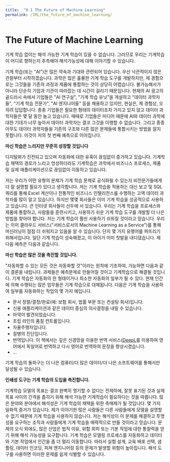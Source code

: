 ```yaml
---
title:  "8.1 The Future of Machine Learning"
permalink: /IML/the_future_of_machine_learning/
---
```


# The Future of Machine Learning

기계 학습 없이는 해석 가능한 기계 학습이 있을 수 없습니다.
그러므로 우리는 기계학습이 어디로 향하는지 추측해야 해석가능성에 대해 이야기할 수 있습니다.

기계 학습(또는 "AI")은 많은 약속과 기대와 관련되어 있습니다.
우선 낙관적이지 않은 관찰부터 시작하겠습니다.
과학은 많은 훌륭한 기계 학습 도구를 개발하지만, 제 경험으로는 그것들을 기존의 과정과 제품에 통합하는 것이 상당히 어렵습니다.
불가능해서가 아니라 단순히 기업과 기관이 따라잡는 데 시간이 걸리기 때문입니다.
현재의 AI 광고의 골드러시 속에서 기업들은 "AI 연구실", "기계 학습 유닛"을 개설하고 "데이터 과학자들", "기계 학습 전문가", "AI 엔지니어들" 등을 채용하고 있지만, 현실은, 제 경험상, 오히려 답답합니다.
종종 기업들은 필요한 형태의 데이터조차 가지고 있지 않고 데이터 과학자들은 몇 달 동안 놀고 있습니다.
때때로 기업들은 미디어 때문에 AI와 데이터 과학에 대한 기대가 너무 높아서 데이터 과학자는 결코 그것을 이행할 수 없습니다.
그리고 종종 아무도 데이터 과학자들을 기존의 구조와 다른 많은 문제들에 통합시키는 방법을 알지 못합니다.
이것이 저의 첫 번째 예측으로 이어집니다.

**마신 학습은 느리지만 꾸준히 성장할 것입니다**

디지털화가 진전되고 있으며 자동화에 대한 유혹이 끊임없이 증가하고 있습니다.
기계학습 채택의 경로가 느리고 엉성하더라도 기계학습은 과학에서 비즈니스 프로세스, 제품 및 실제 애플리케이션으로 끊임없이 이동하고 있습니다.

저는 우리가 어떤 유형의 문제가 기계 학습 문제로 공식화될 수 있는지 비전문가들에게 더 잘 설명할 필요가 있다고 생각합니다.
저는 기계 학습을 적용하는 대신 보고 및 SQL 쿼리를 통해 Excel 계산이나 전통적인 비즈니스 인텔리전스를 수행하는 고액 데이터 과학자를 많이 알고 있습니다.
하지만 몇몇 회사들은 이미 기계 학습을 성공적으로 사용하고 있습니다. 큰 인터넷 회사들이 선두에 서 있습니다.
우리는 기계 학습을 프로세스와 제품에 통합하고, 사람들을 훈련시키고, 사용하기 쉬운 기계 학습 도구를 개발할 더 나은 방법을 찾아야 합니다.
저는 기계 학습이 훨씬 사용하기 쉬워질 것이라고 믿습니다.
우리는 이미 클라우드 서비스("서비스로서의 Machine Learning as a Service")를 통해 머신러닝이 점점 더 쉬워지고 있음을 알 수 있습니다. 단지 몇 가지 유행어를 퍼뜨리기 위해서입니다.
일단 기계 학습이 성숙해졌고, 이 아이가 이미 첫발을 내디뎠습니다. 제 다음 예측은 다음과 같습니다.

**마신 학습은 많은 것을 촉진할 것입니다.**

"자동화할 수 있는 모든 것은 자동화할 것"이라는 원칙에 기초하여, 가능하면 다음과 같이 결론을 내립니다.
과제들은 예측문제로 만들어질 것이고 기계학습으로 해결될 것입니다.
기계 학습은 자동화의 한 형태이거나 최소한 자동화의 일부가 될 수 있다.
현재 인간에 의해 수행되는 많은 업무들은 기계 학습으로 대체됩니다.
다음은 기계 학습을 사용하여 일부를 자동화하는 작업의 몇 가지 예입니다.

- 문서 정렬/결정/완료(예: 보험 회사, 법률 부문 또는 컨설팅 회사)입니다.
- 신용 애플리케이션과 같은 데이터 중심의 의사결정을 내릴 수 있습니다.
- 마약이 발견되었습니다.
- 조립 라인의 품질 컨트롤입니다.
- 자율주행차입니다.
- 질병의 진단입니다.
- 번역입니다. 이 책에서는 깊은 신경망을 이용한 번역 서비스([DeepL](https://deepl.com)를 이용하여 영어에서 독일어로 번역하고 다시 영어로 번역하여 문장을 향상시켰습니다.
- ...

기계 학습의 돌파구는 더 나은 컴퓨터/더 많은 데이터/더 나은 소프트웨어를 통해서만 달성될 수 있습니다.



**인쇄성 도구는 기계 학습의 도입을 촉진합니다.**

기계학습 모델의 목표는 결코 완벽히 명기할 수 없다는 전제하에, 잘못 표기된 것과 실제 목표 사이의 간격을 좁히기 위해 해석 가능한 기계학습이 필요하다는 것을 따릅니다.
많은 분야와 분야에서 해석성은 기계 학습의 채택을 위한 촉매제가 될 것입니다.
몇 가지 일화적 증거가 있습니다.
제가 이야기한 많은 사람들은 다른 사람들에게 모델을 설명할 수 없기 때문에 기계 학습을 사용하지 않습니다.
저는 해석성이 이 문제를 해결하고 투명성을 요구하는 조직과 사람들에게 기계 학습을 매력적으로 만들 것이라고 믿습니다.
문제의 오식 외에도, 많은 산업은 법적 이유, 위험 회피 또는 기본 작업에 대한 통찰력을 얻기 위해 해석 가능성을 요구합니다.
기계 학습은 모델링 프로세스를 자동화하고 데이터와 기본 작업에서 인간을 좀 더 멀리 이동합니다.
따라서 실험 설계, 교육 배포 선택, 샘플링, 데이터 인코딩, 피쳐 엔지니어링 등의 문제가 발생할 위험이 높아집니다.
해석 도구를 사용하면 이러한 문제를 쉽게 식별할 수 있습니다.

